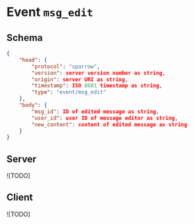 # Event `msg_edit`

## Schema
```json
{
    "head": {
        "protocol": "sparrow",
        "version": server version number as string,
        "origin": server URI as string,
        "timestamp": ISO 8601 timestamp as string,
        "type": "event/msg_edit"
    },
    "body": {
        "msg_id": ID of edited message as string,
        "user_id": user ID of message editor as string,
        "new_content": content of edited message as string
    }
}
```

## Server

![TODO]

## Client

![TODO]